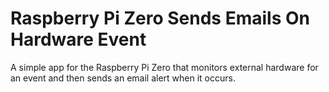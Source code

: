 # Raspberry Pi Zero Sends Emails On Hardware Event
A simple app for the Raspberry Pi Zero that monitors external hardware for an event and then sends an email alert when it occurs. 
